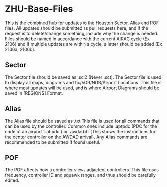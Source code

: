 # ZHU-Base-Files
This is the combined hub for updates to the Houston Sector, Alias and POF files. All updates should be submitted as pull requests here, and if the request is to delete/change something, include why the change is needed. Files should be named in accordance with the current AIRAC cycle (Ex 2106) and if multiple updates are within a cycle, a letter should be added (Ex 2106a, 2106b).

## Sector

The Sector file should be saved as .sct2 (Never .sct). The Sector file is used to display all maps, diagrams and fix/VOR/NDB/Airport Locations. This file is where most updates will be used, and is where Airport Diagrams should be saved in [REGIONS] Format.

## Alias

The Alias file should be saved as .txt This file is used for all commands that can be used by the controller. Common ones include .aptpdc (PDC for the code of an airport '.iahpdc') or .awdadctr (This shows the instructions for the center controller on the AWDAD arrival). Any Alias commands are recommended to be submitted if found useful.

## POF

The POF affects how a controller views adjactent controllers. This file uses frequency, controller ID and squawk ranges, and thus should be carefully edited. 


